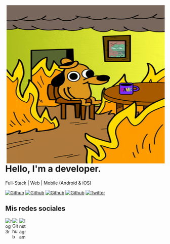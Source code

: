 <img align="right" width="500" height="500" src="https://github.com/rog/rog/blob/master/this-is-fine.gif">


# Hello, I'm a developer.

Full-Stack | Web | Mobile (Android & iOS)

[![Github](https://img.shields.io/github/followers/rog?style=social)](https://github.com/rog)
[![Github](https://img.shields.io/github/last-commit/rog/rog)](https://github.com/rog/rog)
[![Github](https://img.shields.io/github/stars/rog/rog?style=social)](https://github.com/rog/rog)
[![Github](https://img.shields.io/github/watchers/rog/rog?style=social)](https://github.com/rog/rog)
[![Twitter](https://img.shields.io/twitter/url?style=social&url=https%3A%2F%2Ftwitter.com%rog3r)](https://twitter.com/rog3r)


## Mis redes sociales

<a href="https://twitter.com/rog3r">
  <img align="left" alt="rog3r" width="22px" src="https://img.icons8.com/fluent/48/000000/twitter.png"/>
</a>
<a href="https://github.com/rog">
  <img align="left" alt="Github" width="22px" src="https://img.icons8.com/fluent/48/000000/github.png"/>
</a>
<a href="https://www.instagram.com/rog3r_/">
  <img align="left" alt="Instagram" width="22px" src="https://img.icons8.com/nolan/64/instagram-new.png"/>
</a>
